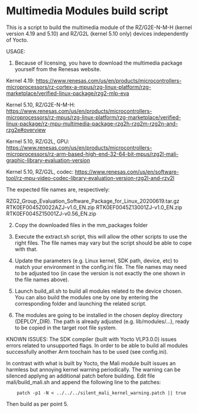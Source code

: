 # Multimedia Modules build script

This is a script to build the multimedia module of the RZ/G2E-N-M-H (kernel version 4.19 and 5.10) and RZ/G2L (kernel 5.10 only) devices independently of Yocto.

USAGE:

1) Because of licensing, you have to download the multimedia package yourself from the Renesas website.

Kernel 4.19:
https://www.renesas.com/us/en/products/microcontrollers-microprocessors/rz-cortex-a-mpus/rzg-linux-platform/rzg-marketplace/verified-linux-package/rzg2-mlp-eva

Kernel 5.10, RZ/G2E-N-M-H:
https://www.renesas.com/us/en/products/microcontrollers-microprocessors/rz-mpus/rzg-linux-platform/rzg-marketplace/verified-linux-package/rz-mpu-multimedia-package-rzg2h-rzg2m-rzg2n-and-rzg2e#overview

Kernel 5.10, RZ/G2L, GPU:
https://www.renesas.com/us/en/products/microcontrollers-microprocessors/rz-arm-based-high-end-32-64-bit-mpus/rzg2l-mali-graphic-library-evaluation-version

Kernel 5.10, RZ/G2L, codec:
https://www.renesas.com/us/en/software-tool/rz-mpu-video-codec-library-evaluation-version-rzg2l-and-rzv2l

The expected file names are, respectively:

RZG2_Group_Evaluation_Software_Package_for_Linux_20200619.tar.gz
RTK0EF0045Z0022AZJ-v1.0_EN.zip
RTK0EF0045Z13001ZJ-v1.0_EN.zip
RTK0EF0045Z15001ZJ-v0.56_EN.zip

2) Copy the downloaded files in the mm_packages folder

3) Execute the extract.sh script, this will allow the other scripts to use the right files.
The file names may vary but the script should be able to cope with that.

4) Update the parameters (e.g. Linux kernel, SDK path, device, etc) to match your environment in the config.ini file.
The file names may need to be adjusted too (in case the version is not exactly the one shown in the file names above).

5) Launch build_all.sh to build all modules related to the device chosen.
You can also build the modules one by one by entering the corresponding folder and launching the related script.

6) The modules are going to be installed in the chosen deploy directory (DEPLOY_DIR).
The path is already adjusted (e.g. lib/modules/...), ready to be copied in the target root file system.

KNOWN ISSUES:
The SDK compiler (built with Yocto VLP3.0.0) issues errors related to unsupported flags.
In order to be able to build all modules successfully another Arm toochain has to be used (see config.ini).

In contrast with what is built by Yocto, the Mali module built issues an harmless but annoying kernel warning periodically.
The warning can be silenced applyng an additional patch before building.
Edit file mali/build_mali.sh and append the following line to the patches:

		patch -p1 -N < ../../../silent_mali_kernel_warning.patch || true

Then build as per point 5.
